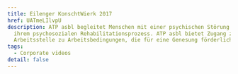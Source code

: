 ```yaml
---
title: Eilenger KonschtWierk 2017
href: UATmeLIlvpU
description: ATP asbl begleitet Menschen mit einer psychischen Störung bei
  ihrem psychosozialen Rehabilitationsprozess. ATP asbl bietet Zugang zu einer
  Arbeitsstelle zu Arbeitsbedingungen, die für eine Genesung förderlich sind.
tags:
  - Corporate videos
detail: false
---
```

